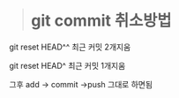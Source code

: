 ># git commit 취소방법

git reset HEAD^^ 최근 커밋 2개지움

git reset HEAD^   최근 커밋 1개지움

그후  add -> commit ->push 그대로 하면됨